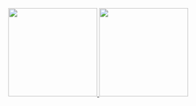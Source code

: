 <div>
<a href="https://github.com/calcogenios">
<img height="180em" src="https://github-readme-stats.vercel.app/api/top-langs/?username=calcogenios&layout=compact&langs_count=7&theme=dracula"/>
<img height="180em" src="https://github-readme-stats.vercel.app/api?username=calcogenios&show_icons=true&theme=dracula&include_all_commits=true&count_private=true"/>
</div>

